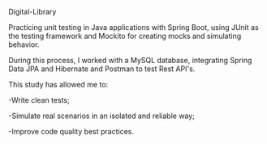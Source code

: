 Digital-Library

Practicing unit testing in Java applications with Spring Boot, using JUnit as the testing framework and Mockito for creating mocks and simulating behavior.

During this process, I worked with a MySQL database, integrating Spring Data JPA and Hibernate and Postman to test Rest API's.

This study has allowed me to:

-Write clean tests;

-Simulate real scenarios in an isolated and reliable way;

-Improve code quality best practices.
